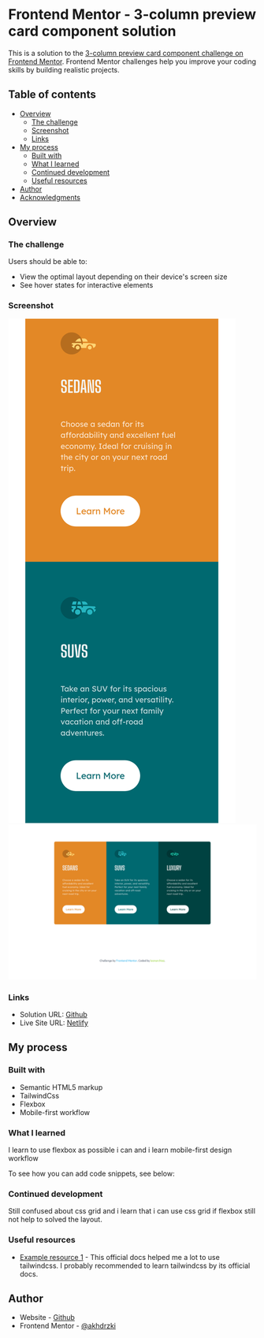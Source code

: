 # Frontend Mentor - 3-column preview card component solution

This is a solution to the [3-column preview card component challenge on Frontend Mentor](https://www.frontendmentor.io/challenges/3column-preview-card-component-pH92eAR2-). Frontend Mentor challenges help you improve your coding skills by building realistic projects. 

## Table of contents

- [Overview](#overview)
  - [The challenge](#the-challenge)
  - [Screenshot](#screenshot)
  - [Links](#links)
- [My process](#my-process)
  - [Built with](#built-with)
  - [What I learned](#what-i-learned)
  - [Continued development](#continued-development)
  - [Useful resources](#useful-resources)
- [Author](#author)
- [Acknowledgments](#acknowledgments)

## Overview

### The challenge

Users should be able to:

- View the optimal layout depending on their device's screen size
- See hover states for interactive elements

### Screenshot

![Mobile](./screenshoot/mobile.png)
![Desktop](./screenshoot/desktop.png)

### Links

- Solution URL: [Github](https://github.com/leonarchiez/3-column-preview-card-component)
- Live Site URL: [Netlify](https://leonarchiez-3column-preview-component.netlify.app/)

## My process

### Built with

- Semantic HTML5 markup
- TailwindCss
- Flexbox
- Mobile-first workflow

### What I learned

I learn to use flexbox as possible i can and i learn mobile-first design workflow

To see how you can add code snippets, see below:

### Continued development

Still confused about css grid and i learn that i can use css grid if flexbox still not help to solved the layout.

### Useful resources

- [Example resource 1](https://tailwindcss.com) - This official docs helped me a lot to use tailwindcss. I probably recommended to learn tailwindcss by its official docs.

## Author

- Website - [Github](https://github.com/leonarchiez)
- Frontend Mentor - [@akhdrzki](https://www.frontendmentor.io/profile/akhdrzki)

